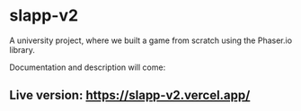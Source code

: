 # slapp-v2
A university project, where we built a game from scratch using the Phaser.io library.

Documentation and description will come:

## Live version: https://slapp-v2.vercel.app/
